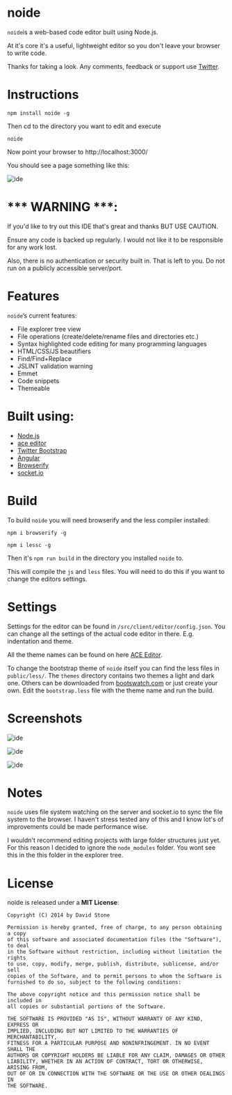 
noide
====

`noide`is a web-based code editor built using Node.js.

At it's core it's a useful, lightweight editor so you don't leave your browser to write code.

Thanks for taking a look. Any comments, feedback or support use [Twitter](https://twitter.com/node_ide).


Instructions
============

`npm install noide -g`

Then cd to the directory you want to edit and execute

`noide`

Now point your browser to http://localhost:3000/

You should see a page something like this:

![ide](https://raw.github.com/davidjamesstone/noide/gh-pages/images/1.jpg "IDE")


*** WARNING ***:
================
If you'd like to try out this IDE that's great and thanks BUT USE CAUTION.

Ensure any code is backed up regularly.
I would not like it to be responsible for any work lost.

Also, there is no authentication or security built in. That is left to you. Do not run on a publicly accessible server/port.


Features
========

`noide`’s current features:

- File explorer tree view
- File operations (create/delete/rename files and directories etc.)
- Syntax highlighted code editing for many programming languages
- HTML/CSS/JS beautifiers
- Find/Find+Replace
- JSLINT validation warning
- Emmet
- Code snippets
- Themeable

Built using:
============

- [Node.js](https://github.com/joyent/node)
- [ace editor](https://github.com/ajaxorg/ace)
- [Twitter Bootstrap](https://github.com/twbs/bootstrap)
- [Angular](https://github.com/angular/angular.js)
- [Browserify](https://github.com/substack/node-browserify)
- [socket.io](https://github.com/LearnBoost/socket.io)


Build
=====

To build `noide` you will need browserify and the less compiler installed:

`npm i browserify -g`

`npm i lessc -g`

Then it's `npm run build` in the directory you installed `noide` to.

This will compile the `js` and `less` files.
You will need to do this if you want to change the editors settings.

Settings
========
Settings for the editor can be found in `/src/client/editor/config.json`.
You can change all the settings of the actual code editor in there. E.g. indentation and theme.

All the theme names can be found on here [ACE Editor](http://ace.c9.io/build/kitchen-sink.html).

To change the bootstrap theme of `noide` itself you can find the less files in `public/less/`.
The `themes` directory contains two themes a light and dark one. Others can be downloaded
from [bootswatch.com](http://bootswatch.com/) or just create your own. Edit the `bootstrap.less`
file with the theme name and run the build.


Screenshots
===========

![ide](https://raw.github.com/davidjamesstone/noide/gh-pages/images/2.jpg "File System Editor Features")

![ide](https://raw.github.com/davidjamesstone/noide/gh-pages/images/3.jpg "Keyboard Shortcuts")

![ide](https://raw.github.com/davidjamesstone/noide/gh-pages/images/4.jpg "Alternative themes")


Notes
=====
`noide` uses file system watching on the server and socket.io to sync the file system to the browser.
I haven't stress tested any of this and I know lot's of improvements could be made performance wise.

I wouldn't recommend editing projects with large folder structures just yet.
For this reason I decided to ignore the `node_modules` folder. 
You wont see this in the this folder in the explorer tree.


License
=======

noide is released under a **MIT License**:

    Copyright (C) 2014 by David Stone

    Permission is hereby granted, free of charge, to any person obtaining a copy
    of this software and associated documentation files (the "Software"), to deal
    in the Software without restriction, including without limitation the rights
    to use, copy, modify, merge, publish, distribute, sublicense, and/or sell
    copies of the Software, and to permit persons to whom the Software is
    furnished to do so, subject to the following conditions:

    The above copyright notice and this permission notice shall be included in
    all copies or substantial portions of the Software.

    THE SOFTWARE IS PROVIDED "AS IS", WITHOUT WARRANTY OF ANY KIND, EXPRESS OR
    IMPLIED, INCLUDING BUT NOT LIMITED TO THE WARRANTIES OF MERCHANTABILITY,
    FITNESS FOR A PARTICULAR PURPOSE AND NONINFRINGEMENT. IN NO EVENT SHALL THE
    AUTHORS OR COPYRIGHT HOLDERS BE LIABLE FOR ANY CLAIM, DAMAGES OR OTHER
    LIABILITY, WHETHER IN AN ACTION OF CONTRACT, TORT OR OTHERWISE, ARISING FROM,
    OUT OF OR IN CONNECTION WITH THE SOFTWARE OR THE USE OR OTHER DEALINGS IN
    THE SOFTWARE.
